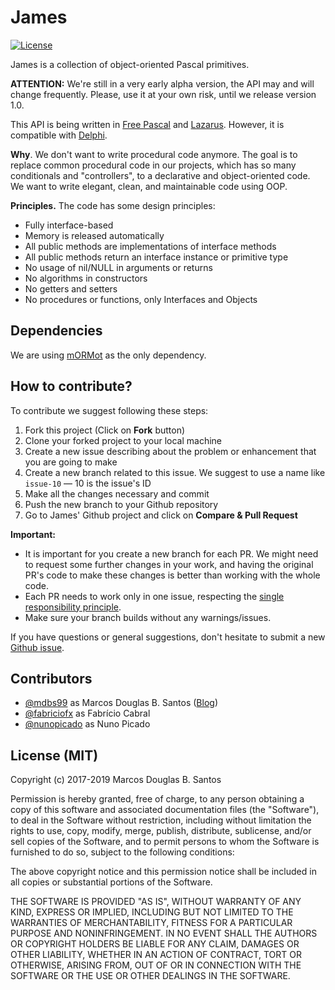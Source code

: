 # James

[![License](https://img.shields.io/badge/license-MIT-green.svg)](https://github.com/mdbs99/james/blob/master/README.md)

James is a collection of object-oriented Pascal primitives.

**ATTENTION:** We're still in a very early alpha version, the API may and will change frequently. Please, use it at your own risk, until we release version 1.0.

This API is being written in [Free Pascal](https://freepascal.org/) and [Lazarus](http://www.lazarus-ide.org/). However, it is compatible with [Delphi](https://www.embarcadero.com/products/delphi).

**Why**. We don't want to write procedural code anymore.
The goal is to replace common procedural code in our projects, which has so many conditionals and "controllers", to a declarative and object-oriented code.
We want to write elegant, clean, and maintainable code using OOP.

**Principles.** The code has some design principles:

* Fully interface-based
* Memory is released automatically
* All public methods are implementations of interface methods
* All public methods return an interface instance or primitive type
* No usage of nil/NULL in arguments or returns
* No algorithms in constructors
* No getters and setters
* No procedures or functions, only Interfaces and Objects

## Dependencies

We are using [mORMot](https://github.com/synopse/mORMot) as the only dependency.

## How to contribute?

To contribute we suggest following these steps:

1. Fork this project (Click on **Fork** button)
2. Clone your forked project to your local machine
3. Create a new issue describing about the problem or enhancement that you are going to make
4. Create a new branch related to this issue. We suggest to use a name like `issue-10` — 10 is the issue's ID
5. Make all the changes necessary and commit
6. Push the new branch to your Github repository
7. Go to James' Github project and click on **Compare & Pull Request**

**Important:**

- It is important for you create a new branch for each PR. We might need to request some further changes in your work, and having the original PR's code to make these changes is better than working with the whole code.
- Each PR needs to work only in one issue, respecting the [single responsibility principle](https://en.wikipedia.org/wiki/Single_responsibility_principle).
- Make sure your branch builds without any warnings/issues.

If you have questions or general suggestions, don't hesitate to submit a new [Github issue](https://github.com/mdbs99/james/issues/new).

## Contributors

  - [@mdbs99](https://github.com/mdbs99) as Marcos Douglas B. Santos ([Blog](http://objectpascalprogramming.com/))
  - [@fabriciofx](https://github.com/fabriciofx) as Fabrício Cabral
  - [@nunopicado](https://github.com/nunopicado) as Nuno Picado
  
## License (MIT)

Copyright (c) 2017-2019 Marcos Douglas B. Santos

Permission is hereby granted, free of charge, to any person obtaining a copy
of this software and associated documentation files (the "Software"), to deal
in the Software without restriction, including without limitation the rights
to use, copy, modify, merge, publish, distribute, sublicense, and/or sell
copies of the Software, and to permit persons to whom the Software is
furnished to do so, subject to the following conditions:

The above copyright notice and this permission notice shall be included in all
copies or substantial portions of the Software.

THE SOFTWARE IS PROVIDED "AS IS", WITHOUT WARRANTY OF ANY KIND, EXPRESS OR
IMPLIED, INCLUDING BUT NOT LIMITED TO THE WARRANTIES OF MERCHANTABILITY,
FITNESS FOR A PARTICULAR PURPOSE AND NONINFRINGEMENT. IN NO EVENT SHALL THE
AUTHORS OR COPYRIGHT HOLDERS BE LIABLE FOR ANY CLAIM, DAMAGES OR OTHER
LIABILITY, WHETHER IN AN ACTION OF CONTRACT, TORT OR OTHERWISE, ARISING FROM,
OUT OF OR IN CONNECTION WITH THE SOFTWARE OR THE USE OR OTHER DEALINGS IN THE
SOFTWARE.
